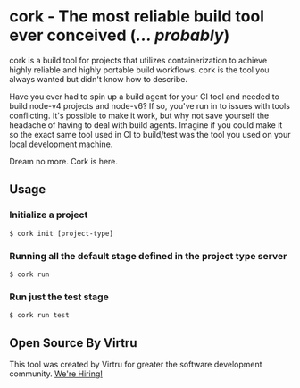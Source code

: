 # cork - The most reliable build tool ever conceived (_... probably_)

cork is a build tool for projects that utilizes containerization to achieve
highly reliable and highly portable build workflows. cork is the tool you
always wanted but didn't know how to describe.

Have you ever had to spin up a build agent for your CI tool and needed to build
node-v4 projects and node-v6? If so, you've run in to issues with tools
conflicting. It's possible to make it work, but why not save yourself the
headache of having to deal with build agents. Imagine if you could make it so
the exact same tool used in CI to build/test was the tool you used on your
local development machine.

Dream no more. Cork is here.

## Usage

### Initialize a project

```
$ cork init [project-type]
```

### Running all the default stage defined in the project type server

```
$ cork run
```

### Run just the test stage

```
$ cork run test
```

## Open Source By Virtru

This tool was created by Virtru for greater the software development community.
[We're Hiring!](https://www.virtru.com/careers/)
